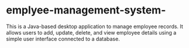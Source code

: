 # emplyee-management-system-
This is a Java-based desktop application to manage employee records. It allows users to add, update, delete, and view employee details using a simple user interface connected to a database.
